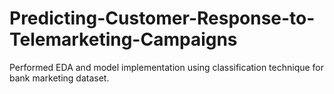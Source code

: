 # Predicting-Customer-Response-to-Telemarketing-Campaigns
Performed EDA and model implementation using classification technique for bank marketing dataset.
